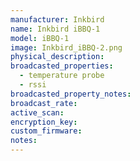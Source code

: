 ```yaml
---
manufacturer: Inkbird
name: Inkbird iBBQ-1
model: iBBQ-1
image: Inkbird_iBBQ-2.png
physical_description:
broadcasted_properties:
  - temperature probe
  - rssi
broadcasted_property_notes:
broadcast_rate:
active_scan:
encryption_key:
custom_firmware:
notes:
---
```

